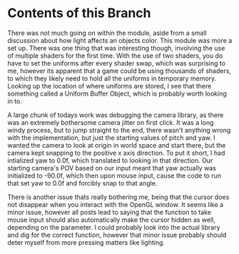 # Contents of this Branch
There was not much going on within the module, aside from a small discussion about how light affects an objects color. This module was more a set up. There was one thing that was interesting though, involving the use of multiple shaders for the first time. With the use of two shaders, you do have to set the uniforms after every shader swap, which was surprising to me, however its apparent that a game could be using thousands of shaders, to which they likely need to hold all the uniforms in temporary memory. Looking up the location of where uniforms are stored, I see that there something called a Uniform Buffer Object, which is probably worth looking in to.

A large chunk of todays work was debugging the camera library, as there was an extremely bothersome camera jitter on first click. It was a long windy process, but to jump straight to the end, there wasn't anything wrong with the implementation, but just the starting values of pitch and yaw. I wanted the camera to look at origin in world space and start there, but the camera kept snapping to the positive x axis direction. To put it short, I had intialized yaw to 0.0f, which translated to looking in that direction. Our starting camera's POV based on our input meant that yaw actually was initialized to -90.0f, which then upon mouse input, cause the code to run that set yaw to 0.0f and forcibly snap to that angle.

There is another issue thats really bothering me, being that the cursor does not disappear when you interact with the OpenGL window. It seems like a minor issue, however all posts lead to saying that the function to take mouse input should also automatically make the cursor hidden as well, depending on the parameter. I could probably look into the actual library and dig for the correct function, however that minor issue probably should deter myself from more pressing matters like lighting.
